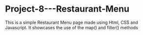 # Project-8---Restaurant-Menu

This is a simple Restaurant Menu page made using Html, CSS and Javascript. 
It showcases the use of the map() and filter() methods
